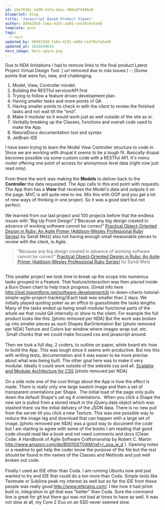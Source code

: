 ```yaml
---
id: 19e7018c-3a90-4a7a-8aec-908adf4486a0
blueprint: blog
title: 'Javascript Based Product Viewer'
author: d9942950-fa6a-4191-ad8d-ce470afe5a46
template: post
tags:
  - rest
updated_by: d9942950-fa6a-4191-ad8d-ce470afe5a46
updated_at: 1655430619
hero_image: hero-space.png
---
```

Due to NDA limitations I had to remove links to the final product
Latest Project Virtual Design Tool. [ url removed due to nda issues ) -: ]Some points that were fun, new, and
challenging.<ol><li>Model, View, Controller mindet.</li><li>Building the
RESTful service/API first</li><li>Trying to follow a feature driven development
plan.</li><li>Having smaller tasks and more points of QA</li><li>Having smaller
points to check in with the client to review the finished tasks and not wait
till the "end".</li><li>Make it modular so it would work just as well
outside of the site as in.</li><li>Verbally breaking up the Classes, functions
and overall code used to make the App.&nbsp;</li><li>NaturalDocs documentation
tool and syntax</li><li>JetBrain IDE</li></ol>I have been trying to learn the
Model View Controller structure to code in. Since we are working with drupal it
seems to be a tough fit. Basically drupal becomes possible via some custom code
with a RESTful API. It's menu router offering one point of access for
anonymous level data (right now just read only). <br><br>From there the work was making
the <b>Models</b> to deliver back to the <b>Controller</b> the data requested. The App calls
to this end point with requests. The App then has a <b>View</b> that receives the
Model's data and outputs it on the page. MVC is still quite new to me. Mix
this with OOP and you get a lot of new ways of thinking in one project. So it
was a good start but not perfect.<br><span><br>We learned from our last project and 100
projects before that the endless issues with “Big Up Front Design”
[“Because any big design created in advance of working software cannot be
correct” <a href="https://kindle.amazon.com/work/practical-object-oriented-
esign-ruby-ebook/B0096GEQUE/B0096BYG7C" target="" rel="">Practical Object-Oriented Design in
Ruby: An Agile Primer (Addison-Wesley Professional Ruby Series)</a>&nbsp;by
Sandi Metz] also not having enough small measurable pieces to review with the
client, ie Agile.</span><blockquote><span>“Because any big design created in
advance of working software cannot be correct”&nbsp;<a href="https://kindle
amazon.com/work/practical-object-oriented-design-ruby-ebook/
0096GEQUE/B0096BYG7C" target="" rel="">Practical Object-Oriented Design in Ruby: An Agile Primer
(Addison-Wesley Professional Ruby Series)</a>&nbsp;by Sandi
Metz</span></blockquote><span><br>This smaller project we took time to break up the scope
into numerous tasks grouped in a Feature. That feature/interaction was then
placed inside a Burn Down chart to help track progress. [Great info here <a href="http://joel.inpointform.net/software-development/burn-down-charts-tutorial-" target="" rel="">http://joel.inpointform.net/software-development/b
rn-down-charts-tutorial-simple-agile-project-tracking/</a>]</span>Each task was smaller than 2 days. We initially played
quoting poker as an office to guesstimate the tasks lengths. Many of the tasks
ended up being small modular functional parts of the whole we that could QA
internally or show to the client. For example the full product looks like
this. [photo removed per NDA]&nbsp;But the work was broken up into
smaller pieces as such&nbsp;Shapes
BarOrientation Bar&nbsp;[photo removed per NDA]<b>&nbsp;</b>Texture and Colors
bar window where images wrap out. etc. &nbsp;Small chunks that we could make
focused css and javascript around.&nbsp;<br><br>Then we took a full day, 2 coders, to
outline on paper, white board etc how to build the App. This was tough since it
seems anti-productive. But mix this with writing tests, documentation and it was
easier to be more precise about what was being built. The other goal here was to
make it very modular. Ideally it could work outside of the website css and
all.&nbsp;<a href="https://kindle.amazon.com/work/scalable-modular-architecture-c
s-ebook/B006FOFNAW/B006EQBPMG" target="" rel="">Scalable and Modular Architecture for
CSS</a>&nbsp;[photo removed per NDA]&nbsp;<br><br>On a side note one of the
cool things about the App is how the effect is made.&nbsp;There is really only
one large swatch image and then a set of transparent orientations per
Shape. &nbsp;The initial load of the page
only pulls down the default Shape's set eg 4 orientations. &nbsp;When
you click a Shape the new set is pulled from a stored result in the jQuery.data
object which was stashed there via the initial delivery of the JSON data. There
is no new pull from the server till you click a new Texture. This was one
possible way to reduce the image lag and download that can happen with a large
set of image..[photo removed per NDA]&nbsp;<span>was a good way to document the code but I am
starting to agree with some of the books I am reading that good code should read
like a book and not need comments and docs [Clean Code: A Handbook of Agile
Software Craftsmanship&nbsp;by Robert C.
Martin <a href="http://www.amazon.com/dp/B001GSTOAM/ref=r_soa_w_d" target="" rel="">http://www.amazon.com/dp/B001GSTOAM/ref=r_soa_w_d</a> ]. </span>Opening notes or a readme to get help the
coder know the purpose of the file but the rest should be found in the names of
the Classes and Methods and just well broken out code.<br><span><br>Finally I
used an IDE other than Coda. I am running Ubuntu now and just wanted to try and
IDE that could do a ton more than Coda. Simple tools like Textmate or Sublime
peak my interest as well but so far the IDE from these people was really good <a href="http://www.jetbrains.com/" target="" rel="">http://www.jetbrains.com/</a>. I like how it
had jshint built in, integration to git that was “better” than Coda.
Sure the command line is great for git but there gui was not bad at times to
have as well. It was not slow at all, my Core 2 Duo on an SSD never seemed
slow.</span>